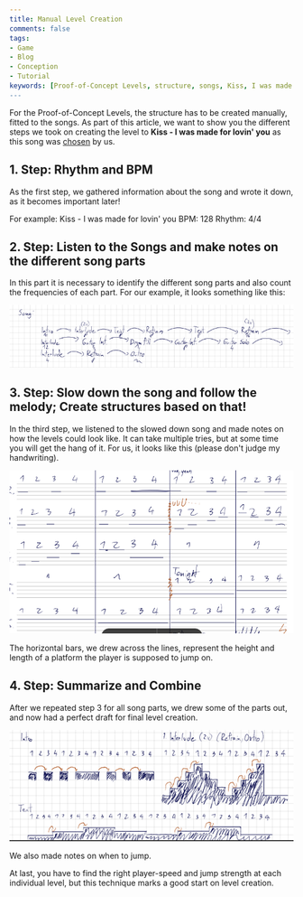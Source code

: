 ```yaml
---
title: Manual Level Creation
comments: false
tags:
- Game
- Blog
- Conception
- Tutorial
keywords: [Proof-of-Concept Levels, structure, songs, Kiss, I was made for lovin' you, rhythm, BPM, song parts, frequencies, melody, platforms, player-speed, jump strength, level creation]
---
```

For the Proof-of-Concept Levels, the structure has to be created manually, fitted to the songs. As part of this article, we want to show you the different steps we took on creating the level to **Kiss - I was made for lovin' you** as this song was [chosen](notes/Music%20choices%20for%20the%20POC.md) by us.

## 1. Step: Rhythm and BPM
As the first step, we gathered information about the song and wrote it down, as it becomes important later!

For example:
Kiss - I was made for lovin' you
BPM: 128
Rhythm: 4/4

## 2. Step: Listen to the Songs and make notes on the different song parts
In this part it is necessary to identify the different song parts and also count the frequencies of each part. For our example, it looks something like this:

![](notes/images/Pasted%20image%2020230414012230.png)

## 3. Step: Slow down the song and follow the melody; Create structures based on that!
In the third step, we listened to the slowed down song and made notes on how the levels could look like. It can take multiple tries, but at some time you will get the hang of it. For us, it looks like this (please don't judge my handwriting).

![](notes/images/Pasted%20image%2020230414012733.png)

The horizontal bars, we drew across the lines, represent the height and length of a platform the player is supposed to jump on.

## 4. Step: Summarize and Combine
After we repeated step 3 for all song parts, we drew some of the parts out, and now had a perfect draft for final level creation.

![](notes/images/Pasted%20image%2020230414012955.png)

We also made notes on when to jump.

At last, you have to find the right player-speed and jump strength at each individual level, but this technique marks a good start on level creation.